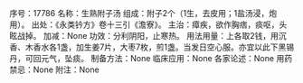 序号：17786
名称：生熟附子汤
组成：附子2个（1生，去皮用；1盐汤浸，炮用）。
出处：《永类钤方》卷十三引《澹寮》。
主治：瘴疾，欲作胸痞，痰呕，头眩战掉。
加减：None
功效：分利阴阳，止寒热。
用法用量：上各取2钱，用沉香、木香水各1盏，加生姜7片，大枣7枚，煎1盏。当发日空心服。亦宜以此下黑锡丹，可回元气，坠痰。
制备方法：None
临床应用：None
各家论述：None
用药禁忌：None
附注：None
